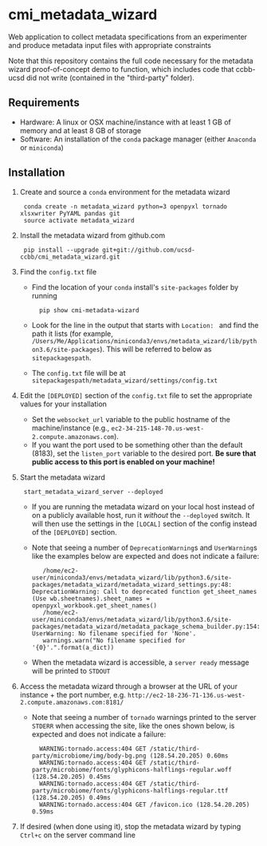 # cmi_metadata_wizard
Web application to collect metadata specifications from an experimenter and produce metadata input files with appropriate constraints

Note that this repository contains the full code necessary for the metadata wizard proof-of-concept demo to function, which includes code that ccbb-ucsd did not write (contained in the "third-party" folder).

## Requirements

* Hardware: A linux or OSX machine/instance with at least 1 GB of memory and at least 8 GB of storage
* Software: An installation of the `conda` package manager (either `Anaconda` or `miniconda`)

## Installation

1. Create and source a `conda` environment for the metadata wizard

        conda create -n metadata_wizard python=3 openpyxl tornado xlsxwriter PyYAML pandas git
        source activate metadata_wizard
    
3. Install the metadata wizard from github.com

        pip install --upgrade git+git://github.com/ucsd-ccbb/cmi_metadata_wizard.git
    
4. Find the `config.txt` file 

    * Find the location of your `conda` install's `site-packages` folder by running
        
            pip show cmi-metadata-wizard
    
    * Look for the line in the output that starts with `Location: ` and find the path it lists (for example, `/Users/Me/Applications/miniconda3/envs/metadata_wizard/lib/python3.6/site-packages`).  This will be referred to below as `sitepackagespath`.
    * The `config.txt` file will be at `sitepackagespath/metadata_wizard/settings/config.txt`
    
6. Edit the `[DEPLOYED]` section of the `config.txt` file to set the appropriate values for your installation

    * Set the `websocket_url` variable to the public hostname of the machine/instance (e.g., `ec2-34-215-148-70.us-west-2.compute.amazonaws.com`).  
    * If you want the port used to be something other than the default (8183), set the `listen_port` variable to the desired port. **Be sure that public access to this port is enabled on your machine!**
    
7. Start the metadata wizard

        start_metadata_wizard_server --deployed
    
   * If you are running the metadata wizard on your local host instead of on a publicly available host, run it *without* the `--deployed` switch.  It will then use the settings in the `[LOCAL]` section of the config instead of the `[DEPLOYED]` section. 
   * Note that seeing a number of `DeprecationWarning`s and `UserWarning`s like the examples below are expected and does not indicate a failure:
   
            /home/ec2-user/miniconda3/envs/metadata_wizard/lib/python3.6/site-packages/metadata_wizard/metadata_wizard_settings.py:48: DeprecationWarning: Call to deprecated function get_sheet_names (Use wb.sheetnames).sheet_names = openpyxl_workbook.get_sheet_names()
            /home/ec2-user/miniconda3/envs/metadata_wizard/lib/python3.6/site-packages/metadata_wizard/metadata_package_schema_builder.py:154: UserWarning: No filename specified for 'None'.
            warnings.warn("No filename specified for '{0}'.".format(a_dict))
  
    * When the metadata wizard is accessible, a `server ready` message will be printed to `STDOUT`

8. Access the metadata wizard through a browser at the URL of your instance + the port number, e.g. `http://ec2-18-236-71-136.us-west-2.compute.amazonaws.com:8181/`
    
    * Note that seeing a number of `tornado` warnings printed to the server `STDERR` when accessing the site, like the ones shown below, is expected and does not indicate a failure:
    
            WARNING:tornado.access:404 GET /static/third-party/microbiome/img/body-bg.png (128.54.20.205) 0.60ms
            WARNING:tornado.access:404 GET /static/third-party/microbiome/fonts/glyphicons-halflings-regular.woff (128.54.20.205) 0.45ms
            WARNING:tornado.access:404 GET /static/third-party/microbiome/fonts/glyphicons-halflings-regular.ttf (128.54.20.205) 0.49ms
            WARNING:tornado.access:404 GET /favicon.ico (128.54.20.205) 0.59ms
            
9. If desired (when done using it), stop the metadata wizard by typing `Ctrl+c` on the server command line
    
